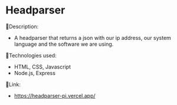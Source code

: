 # Headparser

:page_facing_up:Description:

- A headparser that returns a json with our ip address, our system language and the software we are using.

:wrench:Technologies used:

- HTML, CSS, Javascript
- Node.js, Express

:link:Link:

- https://headparser-pi.vercel.app/
